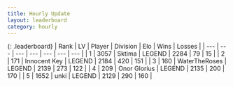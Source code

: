 ```yaml
---
title: Hourly Update
layout: leaderboard
category: hourly
---
```


{: .leaderboard}
| Rank | LV | Player | Division | Elo | Wins | Losses |
| --- | --- | --- | --- | --- | --- | --- |
| <span data-change="0">1</span> | 3057 | <span title="ID: 353063">Sktima</span> | LEGEND | <span data-change="0">2284</span> | <span data-change="0">79</span> | <span data-change="0">15</span> |
| <span data-change="0">2</span> | 171 | <span title="ID: 773025">Innocent Key</span> | LEGEND | <span data-change="-32">2184</span> | <span data-change="2">420</span> | <span data-change="3">151</span> |
| <span data-change="0">3</span> | 160 | <span title="ID: 773086">WaterTheRoses</span> | LEGEND | <span data-change="-2">2139</span> | <span data-change="1">273</span> | <span data-change="1">122</span> |
| <span data-change="0">4</span> | 209 | <span title="ID: 752665">Onor Glorius</span> | LEGEND | <span data-change="0">2135</span> | <span data-change="0">200</span> | <span data-change="0">170</span> |
| <span data-change="0">5</span> | 1652 | <span title="ID: 692745">unki</span> | LEGEND | <span data-change="0">2129</span> | <span data-change="0">290</span> | <span data-change="0">160</span> |